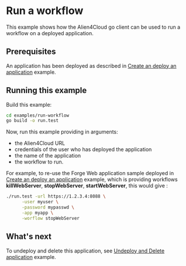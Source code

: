 # Run a workflow

This example shows how the Alien4Cloud go client can be used to run a workflow on
a deployed application.

## Prerequisites

An application has been deployed as described in [Create an deploy an application](../create-deploy-app/README.md) example.

## Running this example

Build this example:

```bash
cd examples/run-workflow
go build -o run.test
```

Now, run this example providing in arguments:
* the Alien4Cloud URL
* credentials of the user who has deployed the application
* the name of the application
* the workflow to run.

For example, to re-use the Forge Web application sample deployed in [Create an deploy an application](../create-deploy-app/README.md) example,
which is providing workflows **killWebServer**, **stopWebServer**, **startWebServer**, this would give :

```bash
./run.test -url https://1.2.3.4:8088 \
      -user myuser \
      -password mypasswd \
      -app myapp \
      -worflow stopWebServer
```

## What's next

To undeploy and delete this application, see [Undeploy and Delete application](../undeploy-delete-app/README.md) example.
